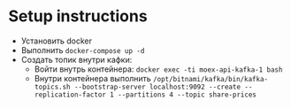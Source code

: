 # Setup instructions

- Установить docker
- Выполнить `docker-compose up -d`
- Создать топик внутри кафки:
  - Войти внутрь контейнера: `docker exec -ti moex-api-kafka-1 bash`
  - Внутри контейнера выполнить `/opt/bitnami/kafka/bin/kafka-topics.sh --bootstrap-server localhost:9092 --create --replication-factor 1 --partitions 4 --topic share-prices`